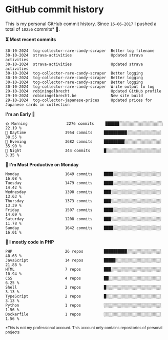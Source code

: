 # GitHub commit history
This is my personal GitHub commit history. Since <!--START_SECTION:first-commit-date-->`16-06-2017`<!--END_SECTION:first-commit-date--> I pushed a total of <!--START_SECTION:total-commit-count-->`10256`<!--END_SECTION:total-commit-count--> commits* 🎉.

<!--START_SECTION:most-recent-commits-->
**⏳ Most recent commits**
                                        
```text
30-10-2024  tcg-collector-rare-candy-scraper  Better log filename
30-10-2024  strava-activities                 Updated strava activities
30-10-2024  strava-activities                 Updated strava activities
30-10-2024  tcg-collector-rare-candy-scraper  Better logging
30-10-2024  tcg-collector-rare-candy-scraper  Better logging
30-10-2024  tcg-collector-rare-candy-scraper  Better logging
30-10-2024  tcg-collector-rare-candy-scraper  Write output to log
29-10-2024  robiningelbrecht                  Updated GitHub profile
29-10-2024  robiningelbrecht.be               New site build
29-10-2024  tcg-collector-japanese-prices     Updated prices for Japanese cards in collection
```
<!--END_SECTION:most-recent-commits-->  

<!--START_SECTION:commits-per-day-time-->
**I&#039;m an Early 🐤**

```text
🌞 Morning                 2276 commits     ██████░░░░░░░░░░░░░░░░░░░   22.19 %
🌆 Daytime                 3954 commits     ██████████░░░░░░░░░░░░░░░   38.55 %
🌃 Evening                 3682 commits     █████████░░░░░░░░░░░░░░░░   35.90 %
🌙 Night                   344 commits      █░░░░░░░░░░░░░░░░░░░░░░░░   3.35 %
```
<!--END_SECTION:commits-per-day-time-->  

<!--START_SECTION:commits-per-weekday-->
**📅 I&#039;m Most Productive on Monday**

```text
Monday                    1649 commits     ████░░░░░░░░░░░░░░░░░░░░░   16.08 %
Tuesday                   1479 commits     ████░░░░░░░░░░░░░░░░░░░░░   14.42 %
Wednesday                 1398 commits     ███░░░░░░░░░░░░░░░░░░░░░░   13.63 %
Thursday                  1373 commits     ███░░░░░░░░░░░░░░░░░░░░░░   13.39 %
Friday                    1507 commits     ████░░░░░░░░░░░░░░░░░░░░░   14.69 %
Saturday                  1208 commits     ███░░░░░░░░░░░░░░░░░░░░░░   11.78 %
Sunday                    1642 commits     ████░░░░░░░░░░░░░░░░░░░░░   16.01 %
```
<!--END_SECTION:commits-per-weekday-->  

<!--START_SECTION:repos-per-language-->
**💬 I mostly code in PHP**

```text
PHP                       26 repos         ██████████░░░░░░░░░░░░░░░   40.63 %
JavaScript                14 repos         █████░░░░░░░░░░░░░░░░░░░░   21.88 %
HTML                      7 repos          ███░░░░░░░░░░░░░░░░░░░░░░   10.94 %
CSS                       4 repos          ██░░░░░░░░░░░░░░░░░░░░░░░   6.25 %
Shell                     2 repos          █░░░░░░░░░░░░░░░░░░░░░░░░   3.13 %
TypeScript                2 repos          █░░░░░░░░░░░░░░░░░░░░░░░░   3.13 %
Python                    1 repos          ░░░░░░░░░░░░░░░░░░░░░░░░░   1.56 %
Dockerfile                1 repos          ░░░░░░░░░░░░░░░░░░░░░░░░░   1.56 %
```
<!--END_SECTION:repos-per-language-->  

<sub>*This is not my professional account. This account only contains repositories of personal projects</sub>
